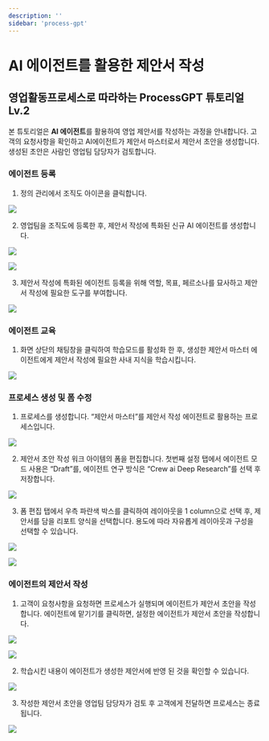```yaml
---
description: ''
sidebar: 'process-gpt'
---
```


# AI 에이전트를 활용한 제안서 작성

## 영업활동프로세스로 따라하는 ProcessGPT 튜토리얼 Lv.2

본 튜토리얼은 **AI 에이전트**를 활용하여 영업 제안서를 작성하는 과정을 안내합니다.
고객의 요청사항을 확인하고 AI에이전트가 제안서 마스터로서 제안서 초안을 생성합니다. 생성된 초안은 사람인 영업팀 담당자가 검토합니다. 


### 에이전트 등록

1. 정의 관리에서 조직도 아이콘을 클릭합니다.

![](../../uengine-image/process-gpt/tutorial/lv2-1.png)
<br>

2. 영업팀을 조직도에 등록한 후, 제안서 작성에 특화된 신규 AI 에이전트를 생성합니다.

![](../../uengine-image/process-gpt/tutorial/lv2-2.png)

![](../../uengine-image/process-gpt/tutorial/lv2-3.png)
<br>

3. 제안서 작성에 특화된 에이전트 등록을 위해 역할, 목표, 페르소나를 묘사하고 제안서 작성에 필요한 도구를 부여합니다.

![](../../uengine-image/process-gpt/tutorial/lv2-4.png)
<br>


### 에이전트 교육

1. 화면 상단의 채팅창을 클릭하여 학습모드를 활성화 한 후, 생성한 제안서 마스터 에이전트에게 제안서 작성에 필요한 사내 지식을 학습시킵니다.

![](../../uengine-image/process-gpt/tutorial/lv2-5.png)
<br>


### 프로세스 생성 및 폼 수정

1. 프로세스를 생성합니다. “제안서 마스터”를 제안서 작성 에이전트로 활용하는 프로세스입니다.

![](../../uengine-image/process-gpt/tutorial/lv2-6.png)
<br>

2. 제안서 초안 작성 워크 아이템의 폼을 편집합니다. 첫번째 설정 탭에서 에이전트 모드 사용은 “Draft”를, 에이전트 연구 방식은 “Crew ai Deep Research”를 선택 후 저장합니다.

![](../../uengine-image/process-gpt/tutorial/lv2-7.png)
<br>

3. 폼 편집 탭에서 우측 파란색 박스를 클릭하여 레이아웃을 1 column으로 선택 후, 제안서를 담을 리포트 양식을 선택합니다. 용도에 따라 자유롭게 레이아웃과 구성을 선택할 수 있습니다.

![](../../uengine-image/process-gpt/tutorial/lv2-8.png)

![](../../uengine-image/process-gpt/tutorial/lv2-9.png)
<br>


### 에이전트의 제안서 작성

1. 고객이 요청사항을 요청하면 프로세스가 실행되며 에이전트가 제안서 초안을 작성합니다. 에이전트에 맡기기를 클릭하면, 설정한 에이전트가 제안서 초안을 작성합니다.

![](../../uengine-image/process-gpt/tutorial/lv2-10.png)

![](../../uengine-image/process-gpt/tutorial/lv2-11.png)
<br>

2. 학습시킨 내용이 에이전트가 생성한 제안서에 반영 된 것을 확인할 수 있습니다.

![](../../uengine-image/process-gpt/tutorial/lv2-12.png)
<br>

3. 작성한 제안서 초안을 영업팀 담당자가 검토 후 고객에게 전달하면 프로세스는 종료됩니다.

![](../../uengine-image/process-gpt/tutorial/lv2-13.png)

